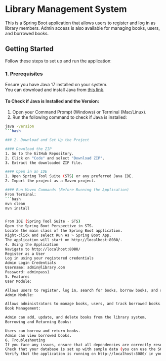 # Library Management System

This is a Spring Boot application that allows users to register and log in as library members. Admin access is also available for managing books, users, and borrowed books.

## Getting Started

Follow these steps to set up and run the application:

### 1. Prerequisites
Ensure you have Java 17 installed on your system.  
You can download and install Java from [this link](https://www.oracle.com/java/technologies/javase/jdk17-archive-downloads.html).

#### To Check if Java is Installed and the Version:
1. Open your Command Prompt (Windows) or Terminal (Mac/Linux).
2. Run the following command to check if Java is installed:
```bash
java -version
```bash

### 2. Download and Set Up the Project

#### Download the ZIP
1. Go to the GitHub Repository.
2. Click on "Code" and select "Download ZIP".
3. Extract the downloaded ZIP file.

#### Open in an IDE
1. Open Spring Tool Suite (STS) or any preferred Java IDE.
2. Import the project as a Maven project.

#### Run Maven Commands (Before Running the Application)
From Terminal:
```bash
mvn clean
mvn install


From IDE (Spring Tool Suite - STS)
Open the Spring Boot Perspective in STS.
Locate the main class of the Spring Boot application.
Right-click and select Run As > Spring Boot App.
The application will start on http://localhost:8080/.
4. Using the Application
Navigate to http://localhost:8080/
Register as a User
Log in using your registered credentials
Admin Login Credentials
Username: admin@library.com
Password: adminpass1
5. Features
User Module:

Allows users to register, log in, search for books, borrow books, and return borrowed books.
Admin Module:

Allows administrators to manage books, users, and track borrowed books.
Book Management:

Admin can add, update, and delete books from the library system.
Borrowing and Returning Books:

Users can borrow and return books.
Admin can view borrowed books.
6. Troubleshooting
If you face any issues, ensure that all dependencies are correctly resolved using Maven.
Check that your database is set up with sample data (you can use the SQL scripts provided).
Verify that the application is running on http://localhost:8080/ in your browser.
